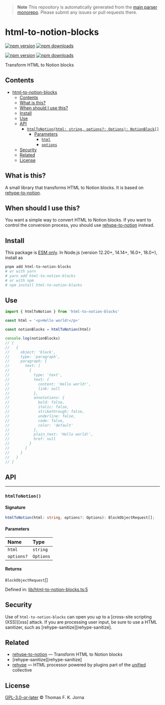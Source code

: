 > **Note**
> This repository is automatically generated from the [main parser monorepo](https://github.com/TrialAndErrorOrg/parsers). Please submit any issues or pull requests there.

# html-to-notion-blocks

[![npm version](https://badge.fury.io/js/html-to-notion-blocks.svg)](https://badge.fury.io/js/html-to-notion-blocks) [![npm downloads](https://img.shields.io/npm/dm/html-to-notion-blocks.svg)](https://www.npmjs.com/package/html-to-notion-blocks)

[![npm version](https://img.shields.io/npm/v/html-to-notion-blocks.svg)](https://www.npmjs.com/package/html-to-notion-blocks)
[![npm downloads](https://img.shields.io/npm/dm/html-to-notion-blocks.svg)](https://www.npmjs.com/package/html-to-notion-blocks)

Transform HTML to Notion blocks

## Contents

*   [html-to-notion-blocks](#html-to-notion-blocks)
    *   [Contents](#contents)
    *   [What is this?](#what-is-this)
    *   [When should I use this?](#when-should-i-use-this)
    *   [Install](#install)
    *   [Use](#use)
    *   [API](#api)
        *   [`htmlToNotion(html: string, options?: Options): NotionBlock[]`](#htmltonotionhtml-string-options-options-notionblock)
            *   [Parameters](#parameters)
                *   [`html`](#html)
                *   [`options`](#options)
    *   [Security](#security)
    *   [Related](#related)
    *   [License](#license)

## What is this?

A small library that transforms HTML to Notion blocks. It is based on [rehype-to-notion][rehype-to-notion].

## When should I use this?

You want a simple way to convert HTML to Notion blocks. If you want to control the conversion process, you should use [rehype-to-notion][rehype-to-notion] instead.

## Install

This package is [ESM only](https://gist.github.com/sindresorhus/a39789f98801d908bbc7ff3ecc99d99c). In Node.js (version 12.20+, 14.14+, 16.0+, 18.0+), install as

```bash
pnpm add html-to-notion-blocks
# or with yarn
# yarn add html-to-notion-blocks
# or with npm
# npm install html-to-notion-blocks
```

## Use

```ts
import { htmlToNotion } from 'html-to-notion-blocks'

const html = '<p>Hello world!</p>'

const notionBlocks = htmlToNotion(html)

console.log(notionBlocks)
// [
//   {
//     object: 'block',
//     type: 'paragraph',
//     paragraph: {
//       text: [
//         {
//           type: 'text',
//           text: {
//             content: 'Hello world!',
//             link: null
//           },
//           annotations: {
//             bold: false,
//             italic: false,
//             strikethrough: false,
//             underline: false,
//             code: false,
//             color: 'default'
//           },
//           plain_text: 'Hello world!',
//           href: null
//         }
//       ]
//     }
//   }
// ]
```

## API

***

### `htmlToNotion()`

#### Signature

```ts
htmlToNotion(html: string, options?: Options): BlockObjectRequest[];
```

#### Parameters

| Name | Type |
| :------ | :------ |
| `html` | `string` |
| `options?` | `Options` |

#### Returns

`BlockObjectRequest`[]

Defined in:  [lib/html-to-notion-blocks.ts:5](https://github.com/TrialAndErrorOrg/parsers/blob/main/libs/notion/html-to-notion-blocks/src/lib/html-to-notion-blocks.ts#L5)

## Security

Use of `html-to-notion-blocks` can open you up to a [cross-site scripting (XSS)][xss] attack. If you are processing user input, be sure to use a HTML sanitizer, such as [rehype-sanitize][rehype-sanitize].

## Related

*   [rehype-to-notion][rehype-to-notion]
    — Transform HTML to Notion blocks
*   [rehype-sanitize][rehype-sanitize]
*   [rehype][rehype]
    — HTML processor powered by plugins part of the [unified][unified] collective

## License

[GPL-3.0-or-later](LICENSE) © Thomas F. K. Jorna

[unified]: https://unifiedjs.com

[unifiedgh]: https://github.com/unifiedjs/unified

[xast-from-xml]: https://github.com/syntax-tree/xast-util-from-xml

[rehype]: https://github.com/rehypejs/rehype

[rejour]: https://github.com/TrialAndErrorOrg/parsers/tree/main/libs/rejour

[rejour-parse]: https://github.com/TrialAndErrorOrg/parsers/tree/main/libs/rejour/rejour-parse

[rejour-stringify]: https://github.com/TrialAndErrorOrg/parsers/tree/main/libs/rejour/rejour-stringify

[rejour-move-abstract]: https://github.com/TrialAndErrorOrg/parsers/tree/main/libs/rejour/rejour-move-abstract

[rejour-meta]: https://github.com/TrialAndErrorOrg/parsers/tree/main/libs/rejour/rejour-meta

[rejour-relatex]: https://github.com/TrialAndErrorOrg/parsers/tree/main/libs/rejour/rejour-relatex

[relatex]: https://github.com/TrialAndErrorOrg/parsers/tree/main/libs/relatex

[relatex-parse]: https://github.com/TrialAndErrorOrg/parsers/tree/main/libs/relatex/relatex-parse

[jast]: https://github.com/TrialAndErrorOrg/parsers/tree/main/libs/rejour/jast

[jast-util-to-texast]: https://github.com/TrialAndErrorOrg/parsers/tree/main/libs/rejour/jast-util-to-texast

[jastscript]: https://github.com/TrialAndErrorOrg/parsers/tree/main/libs/rejour/jastscript

[texast]: https://github.com/TrialAndErrorOrg/parsers/tree/main/libs/relatex/texast

[texast-util-to-latex]: https://github.com/TrialAndErrorOrg/parsers/tree/main/libs/relatex/texast-util-to-latex

[hast]: https://github.com/syntax-tree/hast

[xast]: https://github.com/syntax-tree/xast

[mdast]: https://github.com/syntax-tree/mdast

[mdast-markdown]: https://github.com/syntax-tree/mdast-util-to-markdown

[latex-utensils]: https://github.com/tamuratak/latex-utensils

[latexjs]: https://github.com/latexjs/latexjs

[reoff]: https://github.com/TrialAndErrorOrg/parsers/tree/main/libs/reoff

[reoff-parse]: https://github.com/TrialAndErrorOrg/parsers/tree/main/libs/reoff/reoff-parse

[reoff-rejour]: https://github.com/TrialAndErrorOrg/parsers/tree/main/libs/reoff/reoff-rejour

[ooxast]: https://github.com/TrialAndErrorOrg/parsers/tree/main/libs/ooxast/ooxast

[ooxast]: https://github.com/TrialAndErrorOrg/parsers/tree/main/libs/ooxast/ooxast-util-to-jast

[rehype-to-notion]: https://github.com/TrialAndErrorOrg/parsers/tree/main/libs/notion/rehype-to-notion

[html-to-notion-blocks]: https://github.com/TrialAndErrorOrg/parsers/tree/main/libs/notion/html-to-notion-blocks
